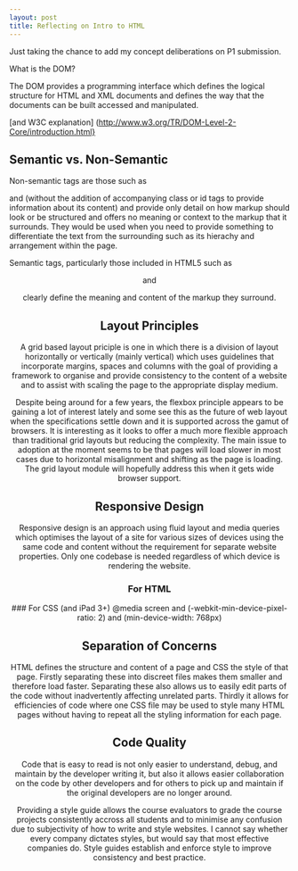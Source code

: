 ```yaml
---
layout: post
title: Reflecting on Intro to HTML
---
```


Just taking the chance to add my concept deliberations on P1 submission.

What is the DOM?

The DOM provides a programming interface which defines the logical structure
for HTML and XML documents and defines the way that the documents can be
built accessed and manipulated.

[and W3C explanation]
(http://www.w3.org/TR/DOM-Level-2-Core/introduction.html}

Semantic vs. Non-Semantic
-------------------------

Non-semantic tags are those such as <div> and <span> (without the addition of
accompanying class or id tags to provide information about its content) and
provide only detail on how markup should look or be structured and offers no
meaning or context to the markup that it surrounds.  They would be used when
you need to provide something to differentiate the text from the surrounding
such as its hierachy and arrangement within the page.

Semantic tags, particularly those included in HTML5 such as <header> and
<footer> clearly define the meaning and content of the markup they surround.

Layout Principles
-----------------

A grid based layout priciple is one in which there is a division of layout
horizontally or vertically (mainly vertical) which uses guidelines that
incorporate margins, spaces and columns with the goal of providing a framework
to organise and provide consistency to the content of a website and to assist
with scaling the page to the appropriate display medium.

Despite being around for a few years, the flexbox principle appears to be
gaining a lot of interest lately and some see this as the future of web layout
when the specifications settle down and it is supported across the gamut of
browsers.  It is interesting as it looks to offer a much more flexible
approach than traditional grid layouts but reducing the complexity.  The main
issue to adoption at the moment seems to be that pages will load slower in
most cases due to horizontal misalignment and shifting as the page is loading.
The grid layout module will hopefully address this when it gets wide browser
support.

Responsive Design
-----------------

Responsive design is an approach using fluid layout and media queries which
optimises the layout of a site for various sizes of devices using the same
code and content without the requirement for separate website properties.
Only one codebase is needed regardless of which device is rendering the website.

### For HTML
<meta name="viewport" content="width=device-width">
### For CSS (and iPad 3+)
@media screen and (-webkit-min-device-pixel-ratio: 2) and (min-device-width:
768px)

Separation of Concerns
----------------------

HTML defines the structure and content of a page and CSS the style of that
page.  Firstly separating these into discreet files makes them smaller and
therefore load faster.  Separating these also allows us to easily edit parts
of the code without inadvertently affecting unrelated parts.  Thirdly it
allows for efficiencies of code where one CSS file may be used to style many
HTML pages without having to repeat all the styling information for each page.

Code Quality
------------

Code that is easy to read is not only easier to understand, debug, and
maintain by the developer writing it, but also it allows easier collaboration
on the code by other developers and for others to pick up and maintain if the
original developers are no longer around.

Providing a style guide allows the course evaluators to grade the course
projects consistently accross all students and to minimise any confusion due
to subjectivity of how to write and style websites. I cannot say whether every
company dictates styles, but would say that most effective companies do.
Style guides establish and enforce style to improve consistency and best
practice.
